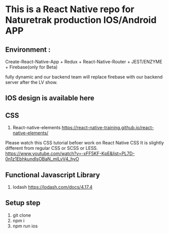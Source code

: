 # This is a React Native repo for Naturetrak production IOS/Android APP

## Environment :
Create-React-Native-App + Redux + React-Native-Router + JEST/ENZYME + Firebase(only for Beta)

fully dynamic and our backend team will replace firebase with our backend server after the LV show.



## IOS design is available here


## CSS

1. React-native-elements
https://react-native-training.github.io/react-native-elements/

Please watch this CSS tutorial befoer work on React Native CSS
It is slightly different from regular CSS or SCSS or LESS.
https://www.youtube.com/watch?v=-xFF5KF-KpE&list=PL7D-0n1z1EbhkundIsOBaN_mlLvV4_hyO



## Functional Javascript Library
1. lodash
https://lodash.com/docs/4.17.4



## Setup step
1. git clone
2. npm i
3. npm run ios
